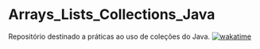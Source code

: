 # Arrays_Lists_Collections_Java
Repositório destinado a práticas ao uso de coleções do Java. [![wakatime](https://wakatime.com/badge/user/607fe76f-bdb1-4464-b6a3-f1314e5677e9/project/86d967cb-2fd6-4bb6-a9dc-0f762a6ebefa.svg)](https://wakatime.com/badge/user/607fe76f-bdb1-4464-b6a3-f1314e5677e9/project/86d967cb-2fd6-4bb6-a9dc-0f762a6ebefa)
